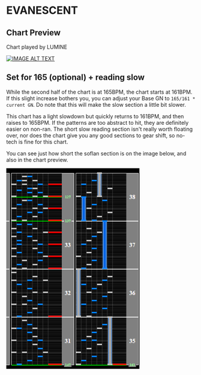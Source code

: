 # EVANESCENT

## Chart Preview
Chart played by LUMINE

[![IMAGE ALT TEXT](http://img.youtube.com/vi/788pkp110ZQ/0.jpg)](https://youtu.be/788pkp110ZQ?t=64 "Beatmania IIDX 26 Rootage EVANESCENT SPA 正規")

## Set for 165 (optional) + reading slow

While the second half of the chart is at 165BPM, the chart starts at 161BPM. If this slight increase bothers you, you can adjust your Base GN to ``165/161 * current GN``. Do note that this will make the slow section a little bit slower.

This chart has a light slowdown but quickly returns to 161BPM, and then raises to 165BPM. If the patterns are too abstract to hit, they are definitely easier on non-ran. The short slow reading section isn't really worth floating over, nor does the chart give you any good sections to gear shift, so no-tech is fine for this chart.

You can see just how short the soflan section is on the image below, and also in the chart preview.

![EVANESCENT](EV.png "EVANESCENT soflan")